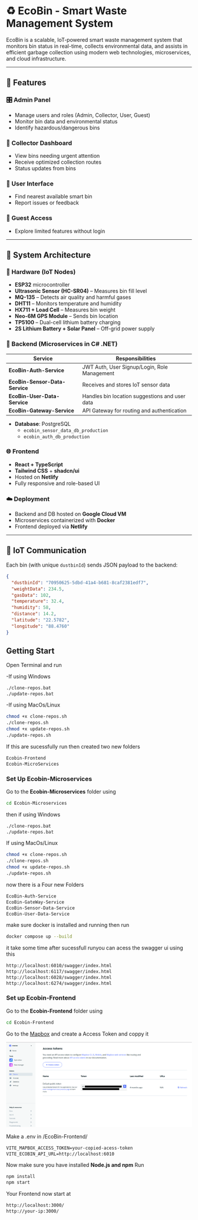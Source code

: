 # ♻️ EcoBin - Smart Waste Management System

EcoBin is a scalable, IoT-powered smart waste management system that monitors bin status in real-time, collects environmental data, and assists in efficient garbage collection using modern web technologies, microservices, and cloud infrastructure.

---

## 🚀 Features

### 🎛️ Admin Panel
- Manage users and roles (Admin, Collector, User, Guest)
- Monitor bin data and environmental status
- Identify hazardous/dangerous bins

### 👷 Collector Dashboard
- View bins needing urgent attention
- Receive optimized collection routes
- Status updates from bins

### 👤 User Interface
- Find nearest available smart bin
- Report issues or feedback

### 🧾 Guest Access
- Explore limited features without login

---

## 🧠 System Architecture

### 🔌 Hardware (IoT Nodes)
- **ESP32** microcontroller  
- **Ultrasonic Sensor (HC-SR04)** – Measures bin fill level  
- **MQ-135** – Detects air quality and harmful gases  
- **DHT11** – Monitors temperature and humidity  
- **HX711 + Load Cell** – Measures bin weight  
- **Neo-6M GPS Module** – Sends bin location  
- **TP5100** – Dual-cell lithium battery charging  
- **2S Lithium Battery + Solar Panel** – Off-grid power supply  

### 🧰 Backend (Microservices in C# .NET)

| Service               | Responsibilities                                  |
|-----------------------|---------------------------------------------------|
| **EcoBin-Auth-Service**      | JWT Auth, User Signup/Login, Role Management      |
| **EcoBin-Sensor-Data-Service** | Receives and stores IoT sensor data             |
| **EcoBin-User-Data-Service** | Handles bin location suggestions and user data    |
| **EcoBin-Gateway-Service**   | API Gateway for routing and authentication        |

- **Database**: PostgreSQL  
  - `ecobin_sensor_data_db_production`  
  - `ecobin_auth_db_production`  

### 🌐 Frontend
- **React + TypeScript**
- **Tailwind CSS** + **shadcn/ui**
- Hosted on **Netlify**
- Fully responsive and role-based UI

### ☁️ Deployment
- Backend and DB hosted on **Google Cloud VM**
- Microservices containerized with **Docker**
- Frontend deployed via **Netlify**

---

## 📡 IoT Communication

Each bin (with unique `dustbinId`) sends JSON payload to the backend:

```json
{
  "dustbinId": "70950625-5dbd-41a4-b681-8caf2381edf7",
  "weightData": 234.5,
  "gasData": 102,
  "temperature": 32.4,
  "humidity": 58,
  "distance": 14.2,
  "latitude": "22.5782",
  "longitude": "88.4760"
}
```

## Getting Start

Open Terminal and run 

-If using Windows
```shell
./clone-repos.bat
./update-repos.bat
```
-If using MacOs/Linux
```bash
chmod +x clone-repos.sh
./clone-repos.sh
chmod +x update-repos.sh
./update-repos.sh
```

If this are sucessfully run then created two new folders 

```
Ecobin-Frontend
Ecobin-MicroServices
```
### Set Up Ecobin-Microservices

Go to the **Ecobin-Microservices** folder using 

```bash
cd Ecobin-Microservices
```
then if using Windows
```shell
./clone-repos.bat
./update-repos.bat
```
If using MacOs/Linux
```bash
chmod +x clone-repos.sh
./clone-repos.sh
chmod +x update-repos.sh
./update-repos.sh
```

now there is a Four new Folders
```
EcoBin-Auth-Service
EcoBin-GateWay-Service
EcoBin-Sensor-Data-Service
EcoBin-User-Data-Service
```
make sure docker is installed and running
then run 
```bash
docker compose up --build
```
it take some time 
after sucessfull runyou can acess the swagger ui using this 
```
http://localhost:6010/swagger/index.html
http://localhost:6117/swagger/index.html
http://localhost:6028/swagger/index.html
http://localhost:6274/swagger/index.html
```

### Set up Ecobin-Frontend

Go to the **Ecobin-Frontend** folder using 

```bash
cd Ecobin-Frontend
```

Go to the [Mapbox](https://www.mapbox.com/)
and create a Access Token and coppy it 

![Mapbox Access Token](images/mapbox-token.png)

Make a .env in /EcoBin-Frontend/ 
```
VITE_MAPBOX_ACCESS_TOKEN=your-copied-acess-token
VITE_ECOBIN_API_URL=http://localhost:6010
```
Now make sure you have installed **Node.js and npm** 
Run
```bash
npm install
npm start
```
Your Frontend now start at 
```
http://localhost:3000/
http://your-ip:3000/
```
